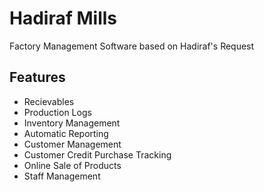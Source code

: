 # Hadiraf Mills

Factory Management Software based on Hadiraf's Request

## **Features**
- Recievables
- Production Logs
- Inventory Management
- Automatic Reporting
- Customer Management
- Customer Credit Purchase Tracking
- Online Sale of Products
- Staff Management
